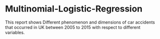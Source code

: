 # Multinomial-Logistic-Regression

This report shows Different phenomenon and dimensions of car accidents that occurred in UK between 2005 to 2015 with respect to different variables.
